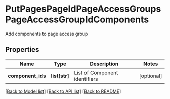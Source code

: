 # PutPagesPageIdPageAccessGroupsPageAccessGroupIdComponents

Add components to page access group
## Properties
Name | Type | Description | Notes
------------ | ------------- | ------------- | -------------
**component_ids** | **list[str]** | List of Component identifiers | [optional] 

[[Back to Model list]](../README.md#documentation-for-models) [[Back to API list]](../README.md#documentation-for-api-endpoints) [[Back to README]](../README.md)


